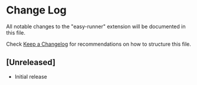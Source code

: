 # Change Log

All notable changes to the "easy-runner" extension will be documented in this file.

Check [Keep a Changelog](http://keepachangelog.com/) for recommendations on how to structure this file.

## [Unreleased]

- Initial release